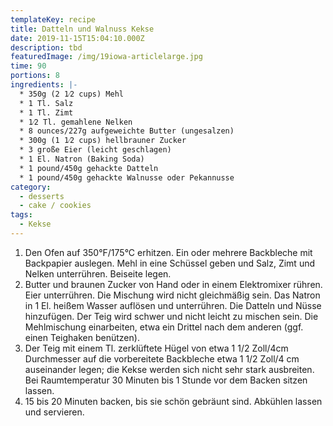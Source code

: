 ```yaml
---
templateKey: recipe
title: Datteln und Walnuss Kekse
date: 2019-11-15T15:04:10.000Z
description: tbd
featuredImage: /img/19iowa-articlelarge.jpg
time: 90
portions: 8
ingredients: |-
  * 350g (2 1⁄2 cups) Mehl
  * 1 Tl. Salz
  * 1 Tl. Zimt
  * 1⁄2 Tl. gemahlene Nelken
  * 8 ounces/227g aufgeweichte Butter (ungesalzen)
  * 300g (1 1⁄2 cups) hellbrauner Zucker
  * 3 große Eier (leicht geschlagen)
  * 1 El. Natron (Baking Soda)
  * 1 pound/450g gehackte Datteln
  * 1 pound/450g gehackte Walnusse oder Pekannusse
category:
  - desserts
  - cake / cookies
tags:
  - Kekse
---
```


1. Den Ofen auf 350°F/175°C erhitzen. Ein oder mehrere Backbleche mit Backpapier auslegen. Mehl in eine Schüssel geben und Salz, Zimt und Nelken unterrühren. Beiseite legen.
2. Butter und braunen Zucker von Hand oder in einem Elektromixer rühren. Eier unterrühren. Die Mischung wird nicht gleichmäßig sein. Das Natron in 1 El. heißem Wasser auflösen und unterrühren. Die Datteln und Nüsse hinzufügen. Der Teig wird schwer und nicht leicht zu mischen sein. Die Mehlmischung einarbeiten, etwa ein Drittel nach dem anderen (ggf. einen Teighaken benützen).
3. Der Teig mit einem Tl. zerklüftete Hügel von etwa 1 1/2 Zoll/4cm Durchmesser auf die vorbereitete Backbleche etwa 1 1/2 Zoll/4 cm auseinander legen; die Kekse werden sich nicht sehr stark ausbreiten. Bei Raumtemperatur 30 Minuten bis 1 Stunde vor dem Backen sitzen lassen.
4. 15 bis 20 Minuten backen, bis sie schön gebräunt sind. Abkühlen lassen und servieren.
